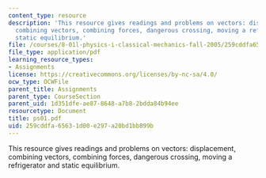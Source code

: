 ```yaml
---
content_type: resource
description: 'This resource gives readings and problems on vectors: displacement,
  combining vectors, combining forces, dangerous crossing, moving a refrigerator and
  static equilibrium.'
file: /courses/8-01l-physics-i-classical-mechanics-fall-2005/259cddfa65631d00e297a20bd1bb899b_ps01.pdf
file_type: application/pdf
learning_resource_types:
- Assignments
license: https://creativecommons.org/licenses/by-nc-sa/4.0/
ocw_type: OCWFile
parent_title: Assignments
parent_type: CourseSection
parent_uid: 1d351dfe-ae87-8648-a7b8-2bdda84b94ee
resourcetype: Document
title: ps01.pdf
uid: 259cddfa-6563-1d00-e297-a20bd1bb899b
---
```

This resource gives readings and problems on vectors: displacement, combining vectors, combining forces, dangerous crossing, moving a refrigerator and static equilibrium.